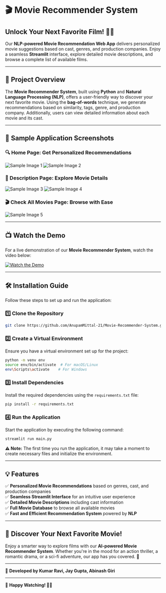 # 🎬 Movie Recommender System

## Unlock Your Next Favorite Film! 🎥🍿

Our **NLP-powered Movie Recommendation Web App** delivers personalized movie suggestions based on cast, genres, and production companies. Enjoy a seamless **Streamlit** interface, explore detailed movie descriptions, and browse a complete list of available films.

---

## 🚀 Project Overview

The **Movie Recommender System**, built using **Python** and **Natural Language Processing (NLP)**, offers a user-friendly way to discover your next favorite movie. Using the **bag-of-words** technique, we generate recommendations based on similarity, tags, genre, and production company. Additionally, users can view detailed information about each movie and its cast.

---

## 📸 Sample Application Screenshots

### 🔍 Home Page: Get Personalized Recommendations
![Sample Image 1](https://github.com/AnupamMittal-21/Movie-Recommender-System/assets/96871662/cce0c494-4dde-4872-868b-2f6f23b24a68)
![Sample Image 2](https://github.com/AnupamMittal-21/Movie-Recommender-System/assets/96871662/ff4fd4bd-1cf3-4580-9614-67e8698b45e5)

### 📃 Description Page: Explore Movie Details
![Sample Image 3](https://github.com/AnupamMittal-21/Movie-Recommender-System/assets/96871662/beb53c76-4cd1-466d-b32d-97a63555c043)
![Sample Image 4](https://github.com/AnupamMittal-21/Movie-Recommender-System/assets/96871662/bb6915a7-8c49-4bd8-ade9-45caeb701d75)

### 🎬 Check All Movies Page: Browse with Ease
![Sample Image 5](https://github.com/AnupamMittal-21/Movie-Recommender-System/assets/96871662/02473070-91cf-45a0-8016-eee8b70ee2ae)

---

## 📺 Watch the Demo

For a live demonstration of our **Movie Recommender System**, watch the video below:

[![Watch the Demo](https://img.youtube.com/vi/0BJgu4qZqOM/0.jpg)](https://youtu.be/0BJgu4qZqOM)

---

## 🛠️ Installation Guide

Follow these steps to set up and run the application:

### 1️⃣ Clone the Repository
```bash
git clone https://github.com/AnupamMittal-21/Movie-Recommender-System.git
```

### 2️⃣ Create a Virtual Environment
Ensure you have a virtual environment set up for the project:
```bash
python -m venv env
source env/bin/activate  # For macOS/Linux
env\Scripts\activate    # For Windows
```

### 3️⃣ Install Dependencies
Install the required dependencies using the `requirements.txt` file:
```bash
pip install -r requirements.txt
```

### 4️⃣ Run the Application
Start the application by executing the following command:
```bash
streamlit run main.py
```

**⚠️ Note:** The first time you run the application, it may take a moment to create necessary files and initialize the environment.

---

## 💡 Features
✅ **Personalized Movie Recommendations** based on genres, cast, and production companies  
✅ **Seamless Streamlit Interface** for an intuitive user experience  
✅ **Detailed Movie Descriptions** including cast information  
✅ **Full Movie Database** to browse all available movies  
✅ **Fast and Efficient Recommendation System** powered by **NLP**  

---

## 🎯 Discover Your Next Favorite Movie!

Enjoy a smarter way to explore films with our **AI-powered Movie Recommender System**. Whether you're in the mood for an action thriller, a romantic drama, or a sci-fi adventure, our app has you covered. 🌟

---

📌 **Developed by 
Kumar Ravi, Jay Gupta, Abinash Giri**



---
🚀 **Happy Watching! 🎥🍿**

